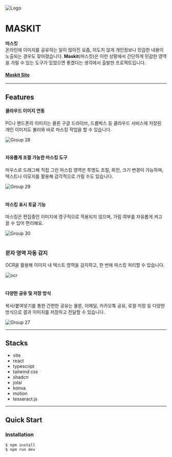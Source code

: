 ![Logo](https://github.com/user-attachments/assets/7e0e8835-2e99-47e1-b26e-590edf2ad315)

# MASKIT


**마스킷**   
온라인에 이미지를 공유하는 일이 많아진 요즘, 의도치 않게 개인정보나 민감한 내용이 노출되는 경우도 잦아졌습니다. **Maskit**(마스킷)은 이런 상황에서 간단하게 민감한 영역을 가릴 수 있는 도구가 있었으면 좋겠다는 생각에서 출발한 프로젝트입니다.

<h4>
  <a href="https://maskit.kr/">Maskit Site</a>
</h4>   

---
## Features


#### 클라우드 이미지 연동
PC나 핸드폰의 이미지는 물론 구글 드라이브, 드롭박스 등 클라우드 서비스에 저장된 개인 이미지도 불러와 바로 마스킹 작업을 할 수 있습니다.  

![Group 28](https://github.com/user-attachments/assets/f1cd2a2d-32f0-4603-929e-d8962b279bf1)
<br><br>

#### 자유롭게 조절 가능한 마스킹 도구
마우스로 드래그해 직접 그린 마스킹 영역은 투명도 조절, 회전, 크기 변경이 가능하며, 텍스트나 이모지를 활용해 감각적으로 가릴 수도 있습니다.

![Group 29](https://github.com/user-attachments/assets/d88e688d-8f6a-43b2-b884-8ec624e36e20)
<br><br>

#### 마스킹 표시 토글 기능
마스킹은 편집중인 이미지에 영구적으로 적용되지 않으며, 가림 여부를 자유롭게 켜고 끌 수 있어 편리해요.

![Group 30](https://github.com/user-attachments/assets/f475c3ae-ae43-4d33-b1ac-0880ffa2683f)
<br><br>

### 문자 영역 자동 감지
OCR을 활용해 이미지 내 텍스트 영역을 감지하고, 한 번에 마스킹 처리할 수 있습니다.

![ocr](https://github.com/user-attachments/assets/60cfd6b2-15a8-4dd1-89ff-1ce600948d92)
<br><br>

#### 다양한 공유 및 저장 방식
복사/붙여넣기를 통한 간편한 공유는 물론, 이메일, 카카오톡 공유, 로컬 저장 등 다양한 방식으로 결과 이미지를 저장하고 전달할 수 있습니다.

![Group 27](https://github.com/user-attachments/assets/f1bf067c-edbe-40e6-bd10-8fed2581c9b5)

---
## Stacks

- vite
- react
- typescript
- tailwind css
- shadcn 
- jotai
- konva
- motion
- tesseract.js

---
## Quick Start

### Installation
```
$ npm install
$ npm run dev
```
